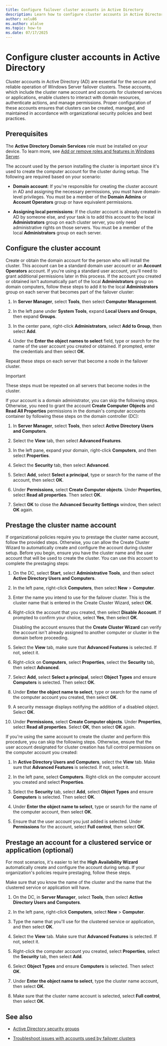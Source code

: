 ```yaml
---
title: Configure failover cluster accounts in Active Directory
description: Learn how to configure cluster accounts in Active Directory for Windows Server failover clusters.
author: xelu86
ms.author: alalve
ms.topic: how-to
ms.date: 07/17/2025
---
```


# Configure cluster accounts in Active Directory

Cluster accounts in Active Directory (AD) are essential for the secure and reliable operation of Windows Server failover clusters. These accounts, which include the cluster name account and accounts for clustered services or applications, enable clusters to interact with domain resources, authenticate actions, and manage permissions. Proper configuration of these accounts ensures that clusters can be created, managed, and maintained in accordance with organizational security policies and best practices.

## Prerequisites

The **Active Directory Domain Services** role must be installed on your device. To learn more, see [Add or remove roles and features in Windows Server](/windows-server/administration/server-manager/add-remove-roles-features).

The account used by the person installing the cluster is important since it's used to create the computer account for the cluster during setup. The following are required based on your scenario:

- **Domain account**: If you're responsible for creating the cluster account in AD and assigning the necessary permissions, you must have domain-level privileges. You must be a member of the **Domain Admins** or **Account Operators** group or have equivalent permissions.

- **Assigning local permissions**: If the cluster account is already created in AD by someone else, and your task is to add this account to the local **Administrators** group on each cluster server, you only need administrative rights on those servers. You must be a member of the local **Administrators** group on each server.

## Configure the cluster account

Create or obtain the domain account for the person who will install the cluster. This account can be a standard domain user account or an **Account Operators** account. If you're using a standard user account, you'll need to grant additional permissions later in this process. If the account you created or obtained isn't automatically part of the local **Administrators** group on domain computers, follow these steps to add it to the local **Administrators** group on each server that becomes part of the failover cluster:

1. In **Server Manager**, select **Tools**, then select **Computer Management**.

1. In the left pane under **System Tools**, expand **Local Users and Groups**, then expand **Groups**.

1. In the center pane, right-click **Administrators**, select **Add to Group**, then select **Add**.

1. Under the **Enter the object names to select** field, type or search for the name of the user account you created or obtained. If prompted, enter the credentials and then select **OK**.

Repeat these steps on each server that become a node in the failover cluster.

> [!IMPORTANT]
> These steps must be repeated on all servers that become nodes in the cluster.

If your account is a domain administrator, you can skip the following steps. Otherwise, you need to grant the account **Create Computer Objects** and **Read All Properties** permissions in the domain's computer accounts container by following these steps on the domain controller (DC):

1. In **Server Manager**, select **Tools**, then select **Active Directory Users and Computers**.

1. Select the **View** tab, then select **Advanced Features**.

1. In the left pane, expand your domain, right-click **Computers**, and then select **Properties**.

1. Select the **Security** tab, then select **Advanced**.

1. Select **Add**, select **Select a principal**, type or search for the name of the account, then select **OK**.

1. Under **Permissions**, select **Create Computer objects**. Under **Properties**, select **Read all properties**. Then select **OK**.

1. Select **OK** to close the **Advanced Security Settings** window, then select **OK** again.

## Prestage the cluster name account

If organizational policies require you to prestage the cluster name account, follow the provided steps. Otherwise, you can allow the Create Cluster Wizard to automatically create and configure the account during cluster setup. Before you begin, ensure you have the cluster name and the user account that will be used to create the cluster. You can use this account to complete the prestaging steps:

1. On the DC, select **Start**, select **Administrative Tools**, and then select **Active Directory Users and Computers**.

1. In the left pane, right-click **Computers**, then select **New** > **Computer**.

1. Enter the name you intend to use for the failover cluster. This is the cluster name that is entered in the Create Cluster Wizard, select **OK**.

1. Right-click the account that you created, then select **Disable Account**. If prompted to confirm your choice, select **Yes**, then select **OK**.

   Disabling the account ensures that the **Create Cluster Wizard** can verify the account isn't already assigned to another computer or cluster in the domain before proceeding.

1. Select the **View** tab, make sure that **Advanced Features** is selected. If not, select it.

1. Right-click on **Computers**, select **Properties**, select the **Security** tab, then select **Advanced**.

1. Select **Add**, select **Select a principal**, select **Object Types** and ensure **Computers** is selected. Then select **OK**.

1. Under **Enter the object name to select**, type or search for the name of the computer account you created, then select **OK**.

1. A security message displays notifying the addition of a disabled object. Select **OK**.

1. Under **Permissions**, select **Create Computer objects**. Under **Properties**, select **Read all properties**. Select **OK**, then select **OK** again.

If you're using the same account to create the cluster and perform this procedure, you can skip the following steps. Otherwise, ensure that the user account designated for cluster creation has full control permissions on the computer account you created:

1. In **Active Directory Users and Computers**, select the **View** tab. Make sure that **Advanced Features** is selected. If not, select it.

1. In the left pane, select **Computers**. Right-click on the computer account you created and select **Properties**.

1. Select the **Security** tab, select **Add**, select **Object Types** and ensure **Computers** is selected. Then select **OK**.

1. Under **Enter the object name to select**, type or search for the name of the computer account, then select **OK**.

1. Ensure that the user account you just added is selected. Under **Permissions** for the account, select **Full control**, then select **OK**.

## Prestage an account for a clustered service or application (optional)

For most scenarios, it's easier to let the **High Availability Wizard** automatically create and configure the account during setup. If your organization's policies require prestaging, follow these steps.

Make sure that you know the name of the cluster and the name that the clustered service or application will have.

1. On the DC, in **Server Manager**, select **Tools**, then select **Active Directory Users and Computers**.

1. In the left pane, right-click **Computers**, select **New** > **Computer**.

1. Type the name that you'll use for the clustered service or application, and then select **OK**.

1. Select the **View** tab. Make sure that **Advanced Features** is selected. If not, select it.

1. Right-click the computer account you created, select **Properties**, select the **Security** tab, then select **Add**.

1. Select **Object Types** and ensure **Computers** is selected. Then select **OK**.

1. Under **Enter the object name to select**, type the cluster name account, then select **OK**.

1. Make sure that the cluster name account is selected, select **Full control**, then select **OK**.

## See also

- [Active Directory security groups](/windows-server/identity/ad-ds/manage/understand-security-groups)

- [Troubleshoot issues with accounts used by failover clusters](/troubleshoot/windows-server/high-availability/troubleshoot-issues-accounts-used-failover-clusters)

